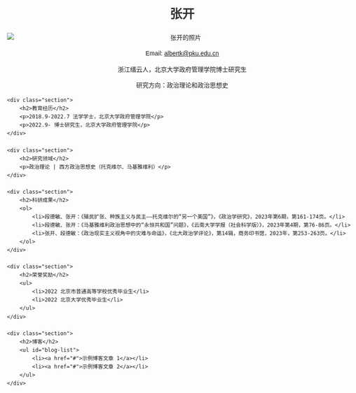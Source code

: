 <html lang="zh-CN">
<head>
    <meta charset="UTF-8">
    <meta name="viewport" content="width=device-width, initial-scale=1.0">
    <title>张开的个人网站</title>
    <style>
        body { font-family: Arial, sans-serif; line-height: 1.6; margin: 20px; padding: 20px; max-width: 800px; margin: auto; }
        h1, h2 { color: #333; }
        .container { text-align: center; }
        .section { margin-top: 20px; padding: 10px; border-bottom: 1px solid #ccc; }
        img { max-width: 100%; height: auto; display: block; margin: 10px auto; }
    </style>
</head>
<body>
    <div class="container">
        <h1>张开</h1>
        <img src="4b932ec969a40718bec70946dda41b86.jpeg" alt="张开的照片">
        <p>Email: <a href="mailto:albertk@pku.edu.cn">albertk@pku.edu.cn</a></p>
        <p>浙江缙云人，北京大学政府管理学院博士研究生</p>
        <p>研究方向：政治理论和政治思想史</p>
    </div>

    <div class="section">
        <h2>教育经历</h2>
        <p>2018.9-2022.7 法学学士，北京大学政府管理学院</p>
        <p>2022.9- 博士研究生，北京大学政府管理学院</p>
    </div>

    <div class="section">
        <h2>研究领域</h2>
        <p>政治理论 | 西方政治思想史（托克维尔、马基雅维利）</p>
    </div>

    <div class="section">
        <h2>科研成果</h2>
        <ol>
            <li>段德敏、张开：《殖民扩张、种族主义与民主——托克维尔的“另一个美国”》，《政治学研究》，2023年第6期，第161-174页。</li>
            <li>段德敏、张开：《马基雅维利政治思想中的“永恒共和国”问题》，《云南大学学报（社会科学版）》，2023年第4期，第76-86页。</li>
            <li>张开、段德敏：《政治现实主义视角中的灾难与命运》，《北大政治学评论》，第14辑，商务印书馆，2023年，第253-263页。</li>
        </ol>
    </div>

    <div class="section">
        <h2>荣誉奖励</h2>
        <ul>
            <li>2022 北京市普通高等学校优秀毕业生</li>
            <li>2022 北京大学优秀毕业生</li>
        </ul>
    </div>

    <div class="section">
        <h2>博客</h2>
        <ul id="blog-list">
            <li><a href="#">示例博客文章 1</a></li>
            <li><a href="#">示例博客文章 2</a></li>
        </ul>
    </div>

</body>
</html>
